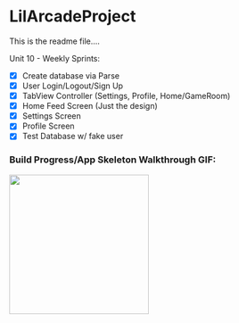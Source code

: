 # LilArcadeProject
This is the readme file....

Unit 10 - Weekly Sprints:
- [x] Create database via Parse
- [x] User Login/Logout/Sign Up
- [x] TabView Controller (Settings, Profile, Home/GameRoom)
- [x] Home Feed Screen (Just the design)
- [x] Settings Screen
- [x] Profile Screen
- [x] Test Database w/ fake user

### Build Progress/App Skeleton Walkthrough GIF:
<img src="http://g.recordit.co/tkUSunrwVO.gif" width=250><br>
